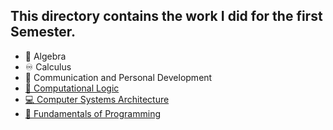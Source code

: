 ## This directory contains the work I did for the first Semester.

* 🔢 Algebra
* ♾️ Calculus
* 💬 Communication and Personal Development
* [🔣 Computational Logic](Computational%20Logic/)
* [💻 Computer Systems Architecture](Computer%20Systems%20Architecture/)
* [🐍 Fundamentals of Programming](Fundamentals%20of%20Programming/)
